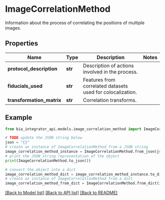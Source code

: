 # ImageCorrelationMethod

Information about the process of correlating the positions of multiple images.

## Properties

Name | Type | Description | Notes
------------ | ------------- | ------------- | -------------
**protocol_description** | **str** | Description of actions involved in the process. | 
**fiducials_used** | **str** | Features from correlated datasets used for colocalization. | 
**transformation_matrix** | **str** | Correlation transforms. | 

## Example

```python
from bia_integrator_api.models.image_correlation_method import ImageCorrelationMethod

# TODO update the JSON string below
json = "{}"
# create an instance of ImageCorrelationMethod from a JSON string
image_correlation_method_instance = ImageCorrelationMethod.from_json(json)
# print the JSON string representation of the object
print(ImageCorrelationMethod.to_json())

# convert the object into a dict
image_correlation_method_dict = image_correlation_method_instance.to_dict()
# create an instance of ImageCorrelationMethod from a dict
image_correlation_method_from_dict = ImageCorrelationMethod.from_dict(image_correlation_method_dict)
```
[[Back to Model list]](../README.md#documentation-for-models) [[Back to API list]](../README.md#documentation-for-api-endpoints) [[Back to README]](../README.md)


